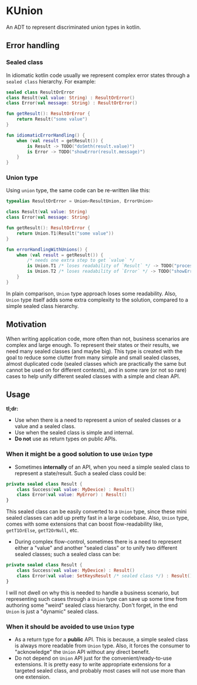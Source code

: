 # KUnion

An ADT to represent discriminated union types in kotlin.

## Error handling

### Sealed class

In idiomatic kotlin code usually we represent complex error states through a `sealed class` hierarchy. For example:

```kotlin
sealed class ResultOrError
class Result(val value: String) : ResultOrError()
class Error(val message: String) : ResultOrError()

fun getResult(): ResultOrError {
    return Result("some value")
}

fun idiomaticErrorHandling() {
    when (val result = getResult()) {
        is Result -> TODO("doSmth(result.value)")
        is Error -> TODO("showError(result.message)")
    }
}
```

### Union type

Using `union` type, the same code can be re-written like this:

```kotlin
typealias ResultOrError = Union<ResultUnion, ErrorUnion>

class Result(val value: String)
class Error(val message: String)

fun getResult(): ResultOrError {
    return Union.T1(Result("some value"))
}

fun errorHandlingWithUnions() {
    when (val result = getResult()) {
        /* needs one extra step to get `value` */
        is Union.T1 /* loses readability of `Result` */ -> TODO("process(result.value.value)")
        is Union.T2 /* loses readability of `Error` */ -> TODO("showError(result.value.message)")
    }
}
```

In plain comparison, `Union` type approach loses some readability. Also, `Union` type itself adds some extra complexity
to the solution, compared to a simple sealed class hierarchy.

## Motivation

When writing application code, more often than not, business scenarios are complex and large enough. To represent their
states or their results, we need many sealed classes (and maybe big). This type is created with the goal to reduce
some clutter from many simple and small sealed classes, almost duplicated code (sealed classes which are practically the
same but cannot be used on for different contexts), and in some rare (or not so rare) cases to help unify different
sealed classes with a simple and clean API.

## Usage

**tl;dr:**

- Use when there is a need to represent a union of sealed classes or a value and a sealed class.
- Use when the sealed class is simple and internal.
- **Do not** use as return types on public APIs.

### When it might be a good solution to use `Union` type

- Sometimes **internally** of an API, when you need a simple sealed class to represent a state/result. Such a sealed
  class could be:

```kotlin
private sealed class Result {
    class Success(val value: MyDevice) : Result()
    class Error(val value: MyError) : Result()
}
```

This sealed class can be easily converted to a `Union` type, since these mini sealed classes can add up pretty fast in a
large codebase. Also, `Union` type, comes with some extensions that can boost flow-readability
like, `getT1OrElse`, `getT2OrNull`, etc.

- During complex flow-control, sometimes there is a need to represent either a "value" and another "sealed class" or to
  unify two different sealed classes; such a sealed class can be:

```kotlin
private sealed class Result {
    class Success(val value: MyDevice) : Result()
    class Error(val value: SetKeysResult /* sealed class */) : Result()
}
```

I will not dwell on why this is needed to handle a business scenario, but representing such cases through a `Union` type
can save up some time from authoring some "weird" sealed class hierarchy. Don't forget, in the end `Union` is just a
"dynamic" sealed class.

### When it should be avoided to use `Union` type

- As a return type for a **public** API. This is because, a simple sealed class is always more readable from `Union`
  type. Also, it forces the consumer to "acknowledge" the `Union` API without any direct benefit.
- Do not depend on `Union` API just for the convenient/ready-to-use extensions. It is pretty easy to write appropriate
  extensions for a targeted sealed class, and probably most cases will not use more than one extension. 
